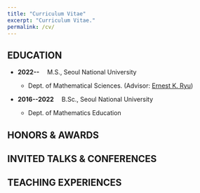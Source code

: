 ```yaml
---
title: "Curriculum Vitae"
excerpt: "Curriculum Vitae."
permalink: /cv/
---
```


EDUCATION
-----

- **2022--&emsp;** M.S., Seoul National University
  - Dept. of Mathematical Sciences. (Advisor: [Ernest K. Ryu](http://ernestryu.com))

- **2016--2022&emsp;** B.Sc., Seoul National University
  - Dept. of Mathematics Education



HONORS & AWARDS
-----

INVITED TALKS & CONFERENCES
-----

TEACHING EXPERIENCES
-----
